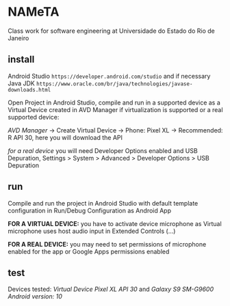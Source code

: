 # NAMeTA

Class work for software engineering at Universidade do Estado do Rio de Janeiro

## install
Android Studio
`https://developer.android.com/studio`
and if necessary Java JDK
`https://www.oracle.com/br/java/technologies/javase-downloads.html`

Open Project in Android Studio, compile and run in a supported device as a Virtual Device created in AVD Manager if virtualization is supported or a real supported device:

*AVD Manager* -> Create Virtual Device -> Phone: Pixel XL -> Recommended: R API 30, here you will download the API

*for a real device* you will need Developer Options enabled and USB Depuration, Settings > System > Advanced > Developer Options > USB Depuration

## run
Compile and run the project in Android Studio with default template configuration in Run/Debug Configuration as Android App

**FOR A VIRTUAL DEVICE:**
you have to activate device microphone as Virtual microphone uses host audio input in Extended Controls (...)

**FOR A REAL DEVICE:**
you may need to set permissions of microphone enabled for the app or Google Apps permissions enabled

## test
Devices tested: *Virtual Device Pixel XL API 30* and *Galaxy S9 SM-G9600 Android version: 10*
